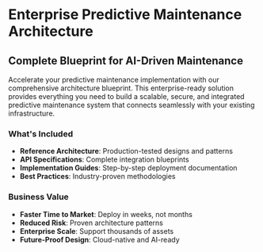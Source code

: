 # Enterprise Predictive Maintenance Architecture

## Complete Blueprint for AI-Driven Maintenance

Accelerate your predictive maintenance implementation with our comprehensive architecture blueprint. This enterprise-ready solution provides everything you need to build a scalable, secure, and integrated predictive maintenance system that connects seamlessly with your existing infrastructure.

### What's Included
- **Reference Architecture**: Production-tested designs and patterns
- **API Specifications**: Complete integration blueprints
- **Implementation Guides**: Step-by-step deployment documentation
- **Best Practices**: Industry-proven methodologies

### Business Value
- **Faster Time to Market**: Deploy in weeks, not months
- **Reduced Risk**: Proven architecture patterns
- **Enterprise Scale**: Support thousands of assets
- **Future-Proof Design**: Cloud-native and AI-ready